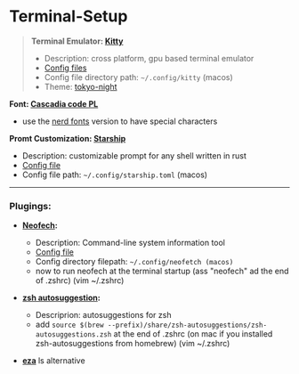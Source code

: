 # Terminal-Setup

> **Terminal Emulator: [Kitty](https://github.com/kovidgoyal/kitty)**
>  - Description: cross platform, gpu based terminal emulator 
>  - [Config files]()
>  - Config file directory path:  ```~/.config/kitty``` (macos)
>  - Theme: [tokyo-night](https://github.com/davidmathers/tokyo-night-kitty-theme)


**Font: [Cascadia code PL](https://github.com/microsoft/cascadia-code)**
  - use the [nerd fonts](https://github.com/ryanoasis/nerd-fonts) version to have special characters


**Promt Customization: [Starship](https://github.com/starship/starship)**
  - Description: customizable prompt for any shell written in rust
  - [Config file]()
  - Config file path:  ```~/.config/starship.toml``` (macos)


----
### Plugings:
  - **[Neofech](https://github.com/dylanaraps/neofetch):**
    - Description: Command-line system information tool
    - [Config file]()
    - Config directory filepath: ```~/.config/neofetch (macos)```
    - now to run neofech at the terminal startup (ass "neofech" ad the end of .zshrc) (vim ~/.zshrc)

  
  - **[zsh autosuggestion](https://github.com/zsh-users/zsh-autosuggestions):**
    - Descriprion: autosuggestions for zsh
    - add ```source $(brew --prefix)/share/zsh-autosuggestions/zsh-autosuggestions.zsh``` at the end of .zshrc (on mac if you installed zsh-autosuggestions from homebrew) (vim ~/.zshrc)


  - **[eza](https://github.com/eza-community/eza)** ls alternative
